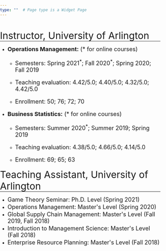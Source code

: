 ```yaml
---
type: ""  # Page type is a Widget Page
---
```

<div class="article-container pt-3"><h1></h1>
<div class=article-metadata></div>
</div>

<style>
html, body {
                margin: 0;
                padding: 0;
         }
  
he {
  font-size: 30px;
}

se {
  font-size: 18px;
}

li{
  margin: 2px 0;
}

hr { 
  margin-top: -15px; margin-bottom: 8px;
}


</style>

<div class=article-container><div class=article-style>

<he>Instructor, University of Arlington</he>
<hr>

<ul><li><se><strong>Operations Management:</strong> (* for online courses)</se>
  <ul>
  <li><p style="font-size:18px;">Semesters: Spring 2021<sup>*</sup>; Fall 2020<sup>*</sup>; Spring 2020; Fall 2019</em></p></li>
  <li><p style="font-size:18px;">Teaching evaluation: 4.42/5.0; 4.40/5.0; 4.32/5.0; 4.42/5.0</p></li>  
  <li><p style="font-size:18px;">Enrollment: 50; 76; 72; 70</em></p></li>
  </ul>
 </li>

<li><se><strong>Business Statistics:</strong> (* for online courses)</se>
  <ul>
  <li><p style="font-size:18px;">Semesters: Summer 2020<sup>*</sup>; Summer 2019; Spring 2019</em></p></li>
  <li><p style="font-size:18px;">Teaching evaluation: 4.38/5.0; 4.66/5.0; 4.14/5.0</p></li>  
  <li><p style="font-size:18px;">Enrollment: 69; 65; 63</em></p></li>
  </ul>
 </li></ul>

<he>Teaching Assistant, University of Arlington</he> 
<hr>

<ul>
  <li><se>Game Theory Seminar: Ph.D. Level (Spring 2021)</se>
  <li><se>Operations Management: Master's Level (Spring 2020)</se>
 <li><se>Global Supply Chain Management: Master's Level (Fall 2019, Fall 2018)</se>
  <li><se>Introduction to Management Science: Master's Level (Fall 2018)</se>
  <li><se>Enterprise Resource Planning: Master's Level (Fall 2018)</se>
</ul>

<p></p></div></div></article>

